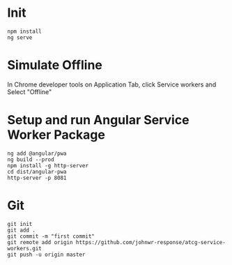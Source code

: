 # Init
```
npm install
ng serve
```

# Simulate Offline
In Chrome developer tools on Application Tab, click Service workers and Select "Offline"

# Setup and run Angular Service Worker Package
```
ng add @angular/pwa
ng build --prod
npm install -g http-server
cd dist/angular-pwa
http-server -p 8081
```

# Git
```
git init
git add .
git commit -m "first commit"
git remote add origin https://github.com/johnwr-response/atcg-service-workers.git
git push -u origin master
```
